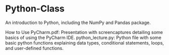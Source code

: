 # Python-Class
An introduction to Python, including the NumPy and Pandas package. 

How to Use PyCharm.pdf: Presentation with screencaptures detailing some basics of using the PyCharm IDE. 
python_lecture.py: Python file with some basic python functions explaining data types, conditional statements, loops, and user-defined functions. 
